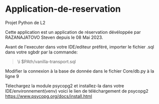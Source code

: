 # Application-de-reservation
Projet Python de L2

Cette application est un application de réservation dévéloppée par RAZANAJATOVO Steven depuis le 08 Mai 2023.

Avant de l'executer dans votre IDE/editeur préféré, importer le fichier .sql dans votre sgbdr par la commande:
> \i $PAth/vanilla-transport.sql

Modifier la connexion à la base de donnée dans le fichier Core/db.py à la ligne 9

Télechargez la module psycopg2 et installez-la dans votre IDE/environnement(venv)
voici le lien de téléchargement de psycopg2
https://www.psycopg.org/docs/install.html

